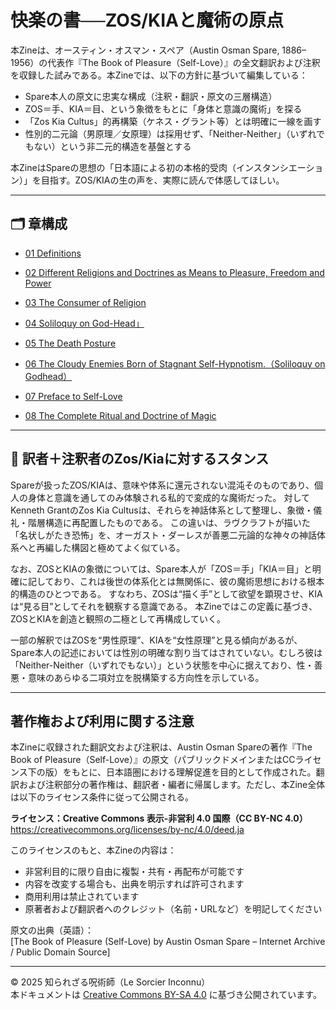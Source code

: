 # 快楽の書──ZOS/KIAと魔術の原点

本Zineは、オースティン・オスマン・スペア（Austin Osman Spare, 1886–1956）の代表作『The Book of Pleasure（Self-Love）』の全文翻訳および注釈を収録した試みである。本Zineでは、以下の方針に基づいて編集している：

- Spare本人の原文に忠実な構成（注釈・翻訳・原文の三層構造）
- ZOS＝手、KIA＝目、という象徴をもとに「身体と意識の魔術」を探る
- 「Zos Kia Cultus」的再構築（ケネス・グラント等）とは明確に一線を画す
- 性別的二元論（男原理／女原理）は採用せず、「Neither-Neither」（いずれでもない）という非二元的構造を基盤とする

本ZineはSpareの思想の「日本語による初の本格的受肉（インスタンシエーション）」を目指す。ZOS/KIAの生の声を、実際に読んで体感してほしい。

---

## 🗂 章構成
 
- [01 Definitions](01_definitions.md)

- [02 Different Religions and Doctrines as Means to Pleasure, Freedom and Power](02_on_religion_and_faith.md)

- [03 The Consumer of Religion](03_self_love_and_sigils.md)

- [04 Soliloquy on God-Head」](04_kia_and_neither_neither.md)

- [05 The Death Posture](05_death_posture.md)

- [06 The Cloudy Enemies Born of Stagnant Self-Hypnotism.（Soliloquy on Godhead）](06_soliloquy_on_godhead.md)

- [07 Preface to Self-Love](07_on_duality_and_ecstasy.md)

- [08 The Complete Ritual and Doctrine of Magic](08_closing_remarks.md)

---

## 🐌 訳者＋注釈者のZos/Kiaに対するスタンス

Spareが扱ったZOS/KIAは、意味や体系に還元されない混沌そのものであり、個人の身体と意識を通してのみ体験される私的で変成的な魔術だった。
対してKenneth GrantのZos Kia Cultusは、それらを神話体系として整理し、象徴・儀礼・階層構造に再配置したものである。
この違いは、ラヴクラフトが描いた「名状しがたき恐怖」を、オーガスト・ダーレスが善悪二元論的な神々の神話体系へと再編した構図と極めてよく似ている。

なお、ZOSとKIAの象徴については、Spare本人が「ZOS＝手」「KIA＝目」と明確に記しており、これは後世の体系化とは無関係に、彼の魔術思想における根本的構造のひとつである。
すなわち、ZOSは“描く手”として欲望を顕現させ、KIAは“見る目”としてそれを観察する意識である。
本Zineではこの定義に基づき、ZOSとKIAを創造と観照の二極として再構成していく。

一部の解釈ではZOSを“男性原理”、KIAを“女性原理”と見る傾向があるが、Spare本人の記述においては性別の明確な割り当てはされていない。むしろ彼は「Neither-Neither（いずれでもない）」という状態を中心に据えており、性・善悪・意味のあらゆる二項対立を脱構築する方向性を示している。

---

## 著作権および利用に関する注意

本Zineに収録された翻訳文および注釈は、Austin Osman Spareの著作『The Book of Pleasure（Self-Love）』の原文（パブリックドメインまたはCCライセンス下の版）をもとに、日本語圏における理解促進を目的として作成された。翻訳および注釈部分の著作権は、翻訳者・編者に帰属します。ただし、本Zine全体は以下のライセンス条件に従って公開される。

**ライセンス：Creative Commons 表示-非営利 4.0 国際（CC BY-NC 4.0）**  
https://creativecommons.org/licenses/by-nc/4.0/deed.ja

このライセンスのもと、本Zineの内容は：

- 非営利目的に限り自由に複製・共有・再配布が可能です  
- 内容を改変する場合も、出典を明示すれば許可されます  
- 商用利用は禁止されています  
- 原著者および翻訳者へのクレジット（名前・URLなど）を明記してください

原文の出典（英語）：  
[The Book of Pleasure (Self-Love) by Austin Osman Spare – Internet Archive / Public Domain Source]

---

© 2025 知られざる呪術師（Le Sorcier Inconnu）  
本ドキュメントは [Creative Commons BY-SA 4.0](https://creativecommons.org/licenses/by-sa/4.0/deed.ja) に基づき公開されています。

